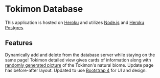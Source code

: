 # Tokimon Database

This application is hosted on [Heroku](https://www.heroku.com) and utilizes [Node.js](http://nodejs.org/) and [Heroku Postgres](https://devcenter.heroku.com/articles/heroku-postgresql).


## Features
Dynamically add and delete from the database server while staying on the same page!
Tokimon detailed view gives cards of information along with [randomly generated picture](https://picsum.photos) of the Tokimon's natural biome.
Update page has before-after layout. 
Updated to use [Bootstrap 4](https://getbootstrap.com/docs/4.0/getting-started/introduction/) for UI and design.
